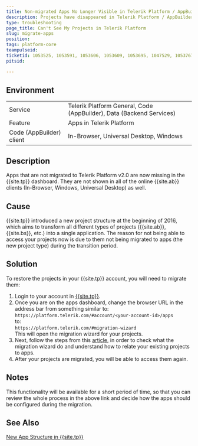 ```yaml
---
title: Non-migrated Apps No Longer Visible in Telerik Platform / AppBuilder
description: Projects have disappeared in Telerik Platform / AppBuilder
type: troubleshooting
page_title: Can't See My Projects in Telerik Platform
slug: migrate-apps
position: 
tags: platform-core
teampulseid: 
ticketid: 1053525, 1053591, 1053606, 1053609, 1053695, 1047529, 1053767, 1053590
pitsid: 

---
```


## Environment
<table>
  <tr>
    <td>Service</td>
    <td>Telerik Platform General, Code (AppBuilder), Data (Backend Services)</td>	
  </tr>
  <tr>
    <td>Feature</td>
    <td>Apps in Telerik Platform</td>	
  </tr>
  <tr>
    <td>Code (AppBuilder) client</td>
    <td>In-Browser, Universal Desktop, Windows</td>	
  </tr>
</table>

## Description
<!-- Mandatory -->
Apps that are not migrated to Telerik Platform v2.0 are now missing in the {{site.tp}} dashboard. They are not shown in all of the online {{site.ab}} clients (In-Browser, Windows, Universal Desktop) as well.

## Cause
<!-- Mandatory -->
{{site.tp}} introduced a new project structure at the beginning of 2016, which aims to transform all different types of projects ({{site.ab}}, {{site.bs}}, etc.) into a single application. The reason for not being able to access your projects now is due to them not being migrated to apps (the new project type) during the transition period.


## Solution
<!-- Mandatory -->
To restore the projects in your {{site.tp}} account, you will need to migrate them:

1. Login to your account in [{{site.tp}}](https://platform.telerik.com).
1. Once you are on the apps dashboard, change the browser URL in the address bar from something similar to:<br>
`https://platform.telerik.com/#account/<your-account-id>/apps`<br>
to:<br>
`https://platform.telerik.com/#migration-wizard`<br>
This will open the migration wizard for your projects.
1. Next, follow the steps from this [article](http://docs.telerik.com/platform/help/app-migration), in order to check what the migration wizard do and understand how to relate your existing projects to apps.
1. After your projects are migrated, you will be able to access them again.

## Notes
<!-- Optional -->
This functionality will be available for a short period of time, so that you can review the whole process in the above link and decide how the apps should be configured during the migration. 

## See Also
<!-- Optional -->
[New App Structure in {{site.tp}}](http://docs.telerik.com/platform/help/getting-started/introduction)
